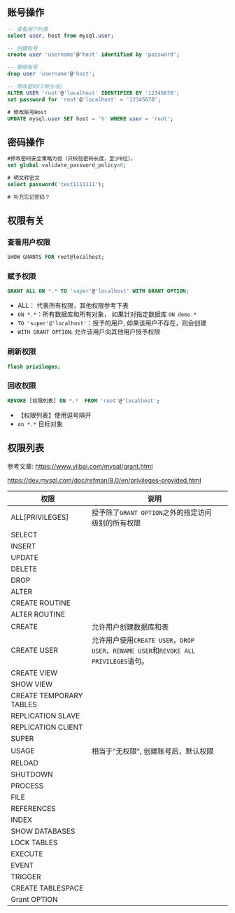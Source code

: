 ## 账号操作

```sql
-- 查看用户列表
select user, host from mysql.user;

-- 创建账号
create user 'username'@'host' identified by 'password';

-- 删除账号
drop user 'username'@'host';

-- 修改密码(2种方法)
ALTER USER 'root'@'localhost' IDENTIFIED BY '12345678';
set password for 'root'@'localhost' = '12345678';

# 修改账号Host
UPDATE mysql.user SET host = '%' WHERE user = 'root';
```



## 密码操作

```sql
#修改密码安全策略为低（只校验密码长度，至少8位）。
set global validate_password_policy=0;  

# 明文转密文
select password('test1111111');

# 补充忘记密码？
```



## 权限有关

### 查看用户权限

```sql
SHOW GRANTS FOR root@localhost;
```



### 赋予权限

```sql
GRANT ALL ON *.* TO 'super'@'localhost' WITH GRANT OPTION;
```

- ALL： 代表所有权限，其他权限参考下表
- `ON *.*`：所有数据库和所有对象， 如果针对指定数据库 `ON demo.*`
- `TO 'super'@'localhost'`：授予的用户, 如果该用户不存在，则会创建
- `WITH GRANT OPTION`: 允许该用户向其他用户授予权限



### 刷新权限

```sql
flush privileges;
```



### 回收权限

```sql
REVOKE [权限列表] ON *.*  FROM 'root'@'localhost';
```

- 【权限列表】使用逗号隔开
- `on *.*` 目标对象

## 权限列表

参考文章: https://www.yiibai.com/mysql/grant.html

https://dev.mysql.com/doc/refman/8.0/en/privileges-provided.html

| 权限                    | 说明                                                         |      |
| ----------------------- | ------------------------------------------------------------ | ---- |
| ALL[PRIVILEGES]         | 授予除了`GRANT OPTION`之外的指定访问级别的所有权限           |      |
| SELECT                  |                                                              |      |
| INSERT                  |                                                              |      |
| UPDATE                  |                                                              |      |
| DELETE                  |                                                              |      |
| DROP                    |                                                              |      |
| ALTER                   |                                                              |      |
| CREATE ROUTINE          |                                                              |      |
| ALTER ROUTINE           |                                                              |      |
| CREATE                  | 允许用户创建数据库和表                                       |      |
| CREATE USER             | 允许用户使用`CREATE USER`，`DROP USER`，`RENAME USER`和`REVOKE ALL PRIVILEGES`语句。 |      |
| CREATE VIEW             |                                                              |      |
| SHOW VIEW               |                                                              |      |
| CREATE TEMPORARY TABLES |                                                              |      |
| REPLICATION SLAVE       |                                                              |      |
| REPLICATION CLIENT      |                                                              |      |
| SUPER                   |                                                              |      |
| USAGE                   | 相当于“无权限”, 创建账号后，默认权限                         |      |
| RELOAD                  |                                                              |      |
| SHUTDOWN                |                                                              |      |
| PROCESS                 |                                                              |      |
| FILE                    |                                                              |      |
| REFERENCES              |                                                              |      |
| INDEX                   |                                                              |      |
| SHOW DATABASES          |                                                              |      |
| LOCK TABLES             |                                                              |      |
| EXECUTE                 |                                                              |      |
| EVENT                   |                                                              |      |
| TRIGGER                 |                                                              |      |
| CREATE TABLESPACE       |                                                              |      |
| Grant OPTION            |                                                              |      |
